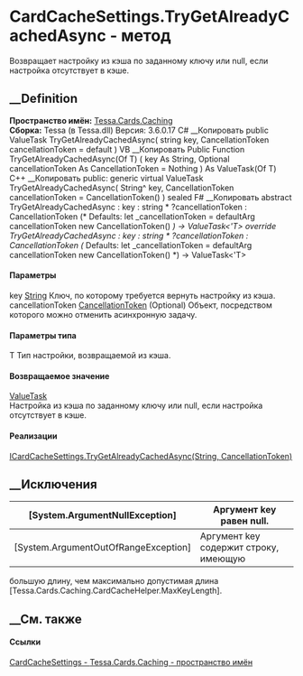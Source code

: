 # CardCacheSettings.TryGetAlreadyCachedAsync<T> \- метод
Возвращает настройку из кэша по заданному ключу или null, если настройка
отсутствует в кэше.
## __Definition
 **Пространство имён:** [Tessa.Cards.Caching](N_Tessa_Cards_Caching.htm)  
 **Сборка:** Tessa (в Tessa.dll) Версия: 3.6.0.17
C# __Копировать
     public ValueTask<T> TryGetAlreadyCachedAsync<T>(
    	string key,
    	CancellationToken cancellationToken = default
    )
VB __Копировать
     Public Function TryGetAlreadyCachedAsync(Of T) ( 
    	key As String,
    	Optional cancellationToken As CancellationToken = Nothing
    ) As ValueTask(Of T)
C++ __Копировать
     public:
    generic<typename T>
    virtual ValueTask<T> TryGetAlreadyCachedAsync(
    	String^ key, 
    	CancellationToken cancellationToken = CancellationToken()
    ) sealed
F# __Копировать
     abstract TryGetAlreadyCachedAsync : 
            key : string * 
            ?cancellationToken : CancellationToken 
    (* Defaults:
            let _cancellationToken = defaultArg cancellationToken new CancellationToken()
    *)
    -> ValueTask<'T> 
    override TryGetAlreadyCachedAsync : 
            key : string * 
            ?cancellationToken : CancellationToken 
    (* Defaults:
            let _cancellationToken = defaultArg cancellationToken new CancellationToken()
    *)
    -> ValueTask<'T> 
#### Параметры
key [String](https://learn.microsoft.com/dotnet/api/system.string)
    Ключ, по которому требуется вернуть настройку из кэша.
cancellationToken
[CancellationToken](https://learn.microsoft.com/dotnet/api/system.threading.cancellationtoken)
(Optional)
    Объект, посредством которого можно отменить асинхронную задачу.
#### Параметры типа
T
    Тип настройки, возвращаемой из кэша.
#### Возвращаемое значение
[ValueTask](https://learn.microsoft.com/dotnet/api/system.threading.tasks.valuetask-1)<T>  
Настройка из кэша по заданному ключу или null, если настройка отсутствует в
кэше.
#### Реализации
[ICardCacheSettings.TryGetAlreadyCachedAsync<T>(String,
CancellationToken)](M_Tessa_Cards_Caching_ICardCacheSettings_TryGetAlreadyCachedAsync__1.htm)  
##  __Исключения
[System.ArgumentNullException]|  Аргумент key равен null.  
---|---  
[System.ArgumentOutOfRangeException]|  Аргумент key содержит строку, имеющую
большую длину, чем максимально допустимая длина
[Tessa.Cards.Caching.CardCacheHelper.MaxKeyLength].  
## __См. также
#### Ссылки
[CardCacheSettings - ](T_Tessa_Cards_Caching_CardCacheSettings.htm)
[Tessa.Cards.Caching - пространство имён](N_Tessa_Cards_Caching.htm)
